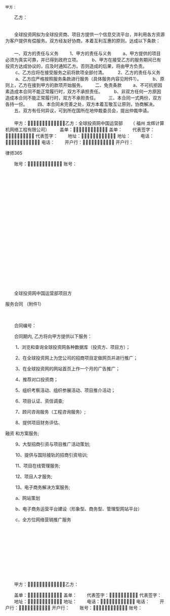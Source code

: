 
 


    甲方： 
　　乙方：  


　　   
　　全球投资网拟为全球投资商、项目方提供一个信息交流平台，并利用各方资源为客户提供有偿服务。双方经友好协商，本着互利互惠的原则，达成以下条款： 
　　   
　　一、双方的责任与义务 
　　 1、甲方的责任与义务 
　　 a、甲方提供的项目必须为真实可靠，并已得到政府立项。 
　　 b、甲方在接受乙方的服务期间已有投资方达成协议的，应及时通知乙方。否则造成的后果，将由甲方负责。 
　　 c、乙方应将在接受服务之前将款项全部付清。 
　　 2、乙方的责任与义务 
　　 a、乙方应严格按照服务条款进行服务（具体服务内容见附件1）。 
　　 b、原则上，乙方在接到甲方的款项开始服务。 
　　二、免责条款 
　　 a、不可抗拒因素造成本合同不能正常履行时，双方不承担责任。 
　　 b、非双方任何一方原因造成本合同不能正常履行时，双方不承担责任。 
　　三、本合同一式两份，双方各持一份。 
　　四、本合同未完善之处，双方本着互敬互让原则，协商解决。 
　　五、双方有任何异议，可到所在国所在地仲裁委员会，提出仲裁申请。 
　　   
　　   
　　甲方：乙方：全球投资网中国运营部 
　　（
福州
龙辉计算机网络工程有限公司） 
　　盖单： 盖单： 
　　代表签字： 代表签字： 
　　地址： 地址： 
　　电话： 电话： 
　　开户行： 开户行： 




 
律师365






　　账号： 账号： 

　　   

　　 

　　 

　　 

　　 

　　 

　　 

　　 

　　 

　　 

　　 

　　全球投资网中国运营部项目方

服务合同
（附件1） 

　　   

　　合同编号： 

　　合同期内, 乙方将向甲方提供以下服务： 

　　 1、浏览和查询全球投资网各种数据库（投资方、项目方）； 

　　 2、在全球投资网上为您公司的招商项目定做网页并进行推广； 

　　 3、在全球投资网的网站首页上作一个月的广告推广； 

　　 4、推荐对口投资商； 

　　 5、组织考察活动、组织参展活动、项目推介活动； 

　　 6、项目认证、资信调查; 

　　 7、顾问咨询服务（工程咨询服务）; 

　　 8、提供项目财务评估、

融资
和方案服务; 

　　 9、大型招商引资与项目推广活动策划; 

　　 10、提供与国际接轨的招商引资培训; 

　　 11、项目在线管理服务; 

　　 12、项目人才服务; 

　　 13、电子商务解决方案服务; 

　　 a、网站策划 

　　 b、电子商务运营平台建设（形象型、商务型、管理型网站平台） 

　　 c、全方位网络营销推广服务 

　　   

　　   

　　   

　　   

　　   

　　甲方：乙方：




　　盖单： 盖单： 
　　代表签字： 代表签字： 
　　地址： 地址： 
　　电话： 电话： 
　　开户行： 开户行： 
　　账号： 账号： 
 


 

 
 
 
 
 
  


  
 

  


  


  
 
 
 
 

